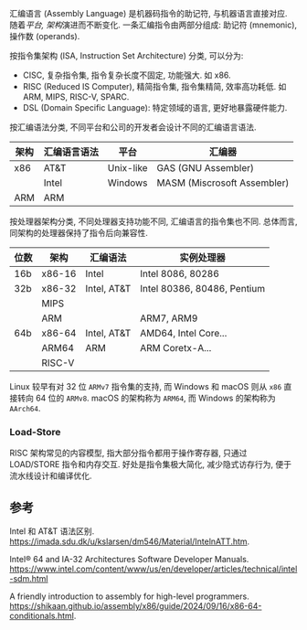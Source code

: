 汇编语言 (Assembly Language) 是机器码指令的助记符, 与机器语言直接对应. 随着*平台, 架构*演进而不断变化. 一条汇编指令由两部分组成: 助记符 (mnemonic), 操作数 (operands).

按指令集架构 (ISA, Instruction Set Architecture) 分类, 可以分为:
- CISC, 复杂指令集, 指令复杂长度不固定, 功能强大. 如 x86.
- RISC (Reduced IS Computer), 精简指令集, 指令集精简, 效率高功耗低. 如 ARM, MIPS, RISC-V, SPARC.
- DSL (Domain Specific Language): 特定领域的语言, 更好地暴露硬件能力.

按汇编语法分类, 不同平台和公司的开发者会设计不同的汇编语言语法. 

| 架构   | 汇编语言语法 | 平台      | 汇编器                      |
| ------ | ------------ | --------- | --------------------------- |
| x86    | AT&T         | Unix-like | GAS (GNU Assembler)               |
|        | Intel        | Windows   | MASM (Miscrosoft Assembler) |
| ARM    | ARM          |           |                             |

按处理器架构分类, 不同处理器支持功能不同, 汇编语言的指令集也不同. 总体而言, 同架构的处理器保持了指令后向兼容性.

| 位数 | 架构    | 汇编语法    | 实例处理器                  |
| ---- | ------- | ----------- | --------------------------- |
| 16b  | x86-16  | Intel       | Intel 8086, 80286           |
| 32b  | x86-32  | Intel, AT&T | Intel 80386, 80486, Pentium |
|      | MIPS    |             |                             |
|      | ARM     |             | ARM7, ARM9                  |
| 64b  | x86-64  | Intel, AT&T | AMD64, Intel Core...        |
|      | ARM64   | ARM         | ARM Coretx-A...             |
|      | RISC-V |             |                             |

Linux 较早有对 32 位 `ARMv7` 指令集的支持, 而 Windows 和 macOS 则从 `x86` 直接转向 64 位的 `ARMv8`. macOS 的架构称为 `ARM64`, 而 Windows 的架构称为 `AArch64`.

### Load-Store 

RISC 架构常见的内容模型, 指大部分指令都用于操作寄存器, 只通过 LOAD/STORE 指令和内存交互. 好处是指令集极大简化, 减少隐式访存行为, 便于流水线设计和编译优化.

## 参考

Intel 和 AT&T 语法区别. https://imada.sdu.dk/u/kslarsen/dm546/Material/IntelnATT.htm.

Intel® 64 and IA-32 Architectures Software Developer Manuals. https://www.intel.com/content/www/us/en/developer/articles/technical/intel-sdm.html

A friendly introduction to assembly for high-level programmers. https://shikaan.github.io/assembly/x86/guide/2024/09/16/x86-64-conditionals.html.